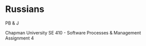 # Russians
PB &amp; J

Chapman University 
SE 410 - Software Processes &amp; Management
Assignment 4
